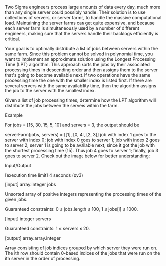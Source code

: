 Two Sigma engineers process large amounts of data every day, much more than any single server could possibly handle. Their solution is to use collections of servers, or server farms, to handle the massive computational load. Maintaining the server farms can get quite expensive, and because each server farm is simultaneously used by a number of different engineers, making sure that the servers handle their backlogs efficiently is critical.

Your goal is to optimally distribute a list of jobs between servers within the same farm. Since this problem cannot be solved in polynomial time, you want to implement an approximate solution using the Longest Processing Time (LPT) algorithm. This approach sorts the jobs by their associated processing times in descending order and then assigns them to the server that's going to become available next. If two operations have the same processing time the one with the smaller index is listed first. If there are several servers with the same availability time, then the algorithm assigns the job to the server with the smallest index.

Given a list of job processing times, determine how the LPT algorithm will distribute the jobs between the servers within the farm.

Example

For jobs = [15, 30, 15, 5, 10] and servers = 3, the output should be

serverFarm(jobs, servers) = [[1],
                             [0, 4],
                             [2, 3]]
job with index 1 goes to the server with index 0;
job with index 0 goes to server 1;
job with index 2 goes to server 2;
server 1 is going to be available next, since it got the job with the shortest processing time (15). Thus job 4 goes to server 1;
finally, job 3 goes to server 2.
Check out the image below for better understanding:



Input/Output

[execution time limit] 4 seconds (py3)

[input] array.integer jobs

Unsorted array of positive integers representing the processing times of the given jobs.

Guaranteed constraints:
0 ≤ jobs.length ≤ 100,
1 ≤ jobs[i] ≤ 1000.

[input] integer servers

Guaranteed constraints:
1 ≤ servers ≤ 20.

[output] array.array.integer

Array consisting of job indices grouped by which server they were run on. The ith row should contain 0-based indices of the jobs that were run on the ith server in the order of processing.